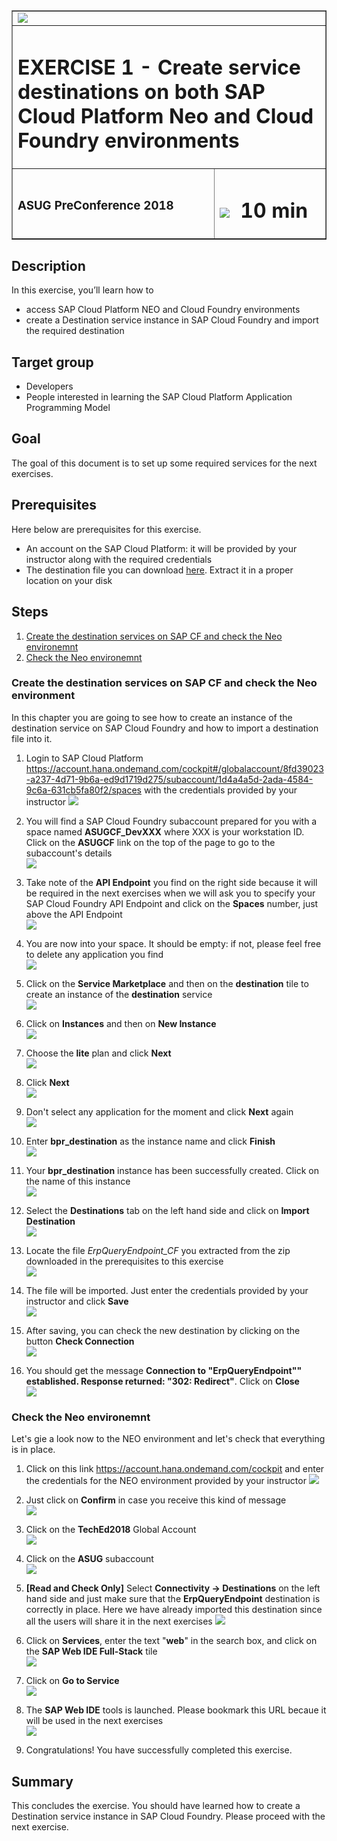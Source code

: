 <table width=100% border=>
<tr><td colspan=2><img src="images/spacer.png"></td></tr>
<tr><td colspan=2><h1>EXERCISE 1 - Create service destinations on both SAP Cloud Platform Neo and Cloud Foundry environments</h1></td></tr>
<tr><td><h3>ASUG PreConference 2018</h3></td><td><h1><img src="images/clock.png"> &nbsp;10 min</h1></td></tr>
</table>


## Description
In this exercise, you’ll learn how to 

* access SAP Cloud Platform NEO and Cloud Foundry environments
* create a Destination service instance in SAP Cloud Foundry and import the required destination 


## Target group

* Developers
* People interested in learning the SAP Cloud Platform Application Programming Model  


## Goal

The goal of this document is to set up some required services for the next exercises.  

## Prerequisites
  
Here below are prerequisites for this exercise.

* An account on the SAP Cloud Platform: it will be provided by your instructor along with the required credentials
* The destination file you can download [here](files/ErpQueryEndpoint_CF.zip). Extract it in a proper location on your disk


## Steps

1. [Create the destination services on SAP CF and check the Neo environemnt](#bpr-destination)
1. [Check the Neo environemnt](#neo-environment)


### <a name="bpr-destination"></a>Create the destination services on SAP CF and check the Neo environment
In this chapter you are going to see how to create an instance of the destination service on SAP Cloud Foundry and how to import a destination file into it.

1. Login to SAP Cloud Platform <https://account.hana.ondemand.com/cockpit#/globalaccount/8fd39023-a237-4d71-9b6a-ed9d1719d275/subaccount/1d4a4a5d-2ada-4584-9c6a-631cb5fa80f2/spaces> with the credentials provided by your instructor 
	![](images/01.png)

1. You will find a SAP Cloud Foundry subaccount prepared for you with a space named **ASUGCF_DevXXX** where XXX is your workstation ID. Click on the **ASUGCF** link on the top of the page to go to the subaccount's details  
	![](images/02.png)

1. Take note of the **API Endpoint** you find on the right side because it will be required in the next exercises when we will ask you to specify your SAP Cloud Foundry API Endpoint and click on the **Spaces** number, just above the API Endpoint    
	![](images/03.png)

1. You are now into your space. It should be empty: if not, please feel free to delete any application you find  
	![](images/04.png)

1. Click on the **Service Marketplace** and then on the **destination** tile to create an instance of the **destination** service  
	![](images/12.png)

1. Click on **Instances** and then on **New Instance**  
	![](images/13.png)

1. Choose the **lite** plan and click **Next**  
	![](images/14.png)

1. Click **Next**  
	![](images/15.png)

1. Don't select any application for the moment and click **Next** again  
	![](images/16.png)

1. Enter **bpr_destination** as the instance name and click **Finish**  
	![](images/17.png)

1. Your **bpr_destination** instance has been successfully created. Click on the name of this instance  
	![](images/18.png)

1. Select the **Destinations** tab on the left hand side and click on **Import Destination**  
	![](images/19.png)

1. Locate the file *ErpQueryEndpoint_CF* you extracted from the zip downloaded in the prerequisites to this exercise  
	![](images/20.png)

1. The file will be imported. Just enter the credentials provided by your instructor and click **Save**  
	![](images/21.png)

1. After saving, you can check the new destination by clicking on the button **Check Connection**  
	![](images/22.png)

1. You should get the message **Connection to "ErpQueryEndpoint"" established. Response returned: "302: Redirect"**. Click on **Close**  
	![](images/23.png)


### <a name="neo-environment"></a>Check the Neo environemnt
Let's gie a look now to the NEO environment and let's check that everything is in place.

1. Click on this link <https://account.hana.ondemand.com/cockpit> and enter the credentials for the NEO environment provided by your instructor
	![](images/24.png)

1. Just click on **Confirm** in case you receive this kind of message  
	![](images/24_2.png)

1. Click on the **TechEd2018** Global Account  
	![](images/24_3.png)

1. Click on the **ASUG** subaccount  
	![](images/24_4.png)

1. **[Read and Check Only]** Select **Connectivity -> Destinations** on the left hand side and just make sure that the **ErpQueryEndpoint** destination is correctly in place. Here we have already imported this destination since all the users will share it in the next exercises
	![](images/26.png)

1. Click on **Services**, enter the text "**web**" in the search box, and click on the **SAP Web IDE Full-Stack** tile  
	![](images/27.png)

1. Click on **Go to Service**  
	![](images/28.png)

1. The **SAP Web IDE** tools is launched. Please bookmark this URL becaue it will be used in the next exercises  
	![](images/29.png)

1. Congratulations! You have successfully completed this exercise.



## Summary
This concludes the exercise. You should have learned how to create a Destination service instance in SAP Cloud Foundry. Please proceed with the next exercise.
 